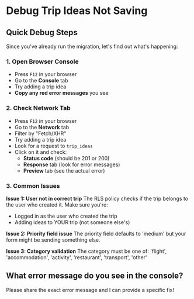 # Debug Trip Ideas Not Saving

## Quick Debug Steps

Since you've already run the migration, let's find out what's happening:

### 1. Open Browser Console
- Press `F12` in your browser
- Go to the **Console** tab
- Try adding a trip idea
- **Copy any red error messages** you see

### 2. Check Network Tab
- Press `F12` in your browser
- Go to the **Network** tab
- Filter by "Fetch/XHR"
- Try adding a trip idea
- Look for a request to `trip_ideas`
- Click on it and check:
  - **Status code** (should be 201 or 200)
  - **Response** tab (look for error messages)
  - **Preview** tab (see the actual error)

### 3. Common Issues

**Issue 1: User not in correct trip**
The RLS policy checks if the trip belongs to the user who created it. Make sure you're:
- Logged in as the user who created the trip
- Adding ideas to YOUR trip (not someone else's)

**Issue 2: Priority field issue**
The priority field defaults to 'medium' but your form might be sending something else.

**Issue 3: Category validation**
The category must be one of: 'flight', 'accommodation', 'activity', 'restaurant', 'transport', 'other'

## What error message do you see in the console?

Please share the exact error message and I can provide a specific fix!
